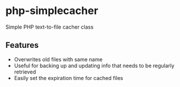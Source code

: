 # php-simplecacher
Simple PHP text-to-file cacher class

## Features
* Overwrites old files with same name
* Useful for backing up and updating info that needs to be regularly retrieved
* Easily set the expiration time for cached files
